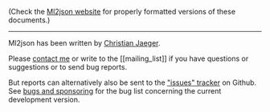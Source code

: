 (Check the [Ml2json website](http://ml2json.christianjaeger.ch/) for
properly formatted versions of these documents.)

---

Ml2json has been written by [Christian Jaeger](http://christianjaeger.ch).

Please [contact me](http://christianjaeger.ch/contact.html) or write
to the [[mailing_list]] if you have questions or suggestions or to
send bug reports.

But reports can alternatively also be sent to the ["issues"
tracker](https://github.com/pflanze/ml2json/issues) on Github. See
[bugs and sponsoring](//bugs_and_sponsoring.md) for the bug list
concerning the current development version.
